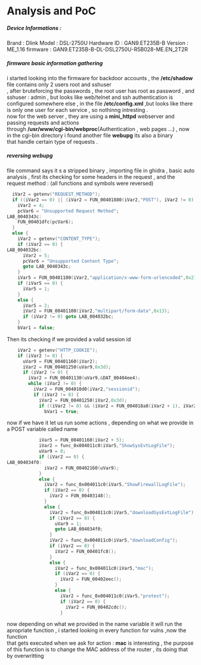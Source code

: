 # Analysis and PoC 

##### Device Informations :
  Brand : Dlink 
  Model : DSL-2750U
  Hardware ID : GAN9.ET235B-B
  Version : ME_1.16
  firmware : GAN9.ET235B-B-DL-DSL2750U-R5B028-ME.EN_2T2R
  
##### firmware basic information gathering 
i started looking into the firmware for backdoor accounts , the <b>/etc/shadow </b> file contains only 2 users root and sshuser<br/> , after bruteforcing the passwords , the root user has root as password , and sshuser : admin , but looks like web/telnet and ssh authentication is<br/>  configured somewhere else , in the file <b>/etc/config.xml </b> ,but looks like there is only one user for each service , so nothinng intresting .<br/> now for the web server , they are using a <b>mini_httpd</b> webserver and passing requests and actions <br/>through <b>/usr/www/cgi-bin/webproc</b>(Authentication , web pages ...) , now in the cgi-bin directory i found another file <b>webupg</b> its also a binary<br/> that handle certain type of requests . 

##### reversing webupg
file command says it s a stripped binary , importing file in ghidra , basic auto analysis , first its checking for some headers in the request , and the request method : (all functions and symbols were reversed) 
```c
  iVar2 = getenv("REQUEST_METHOD");
  if ((iVar2 == 0) || (iVar2 = FUN_00401880(iVar2,"POST"), iVar2 != 0)) {
    iVar2 = 4;
    pcVar6 = "Unsupported Request Method";
LAB_0040343c:
    FUN_00401dfc(pcVar6);
  }
  else {
    iVar2 = getenv("CONTENT_TYPE");
    if (iVar2 == 0) {
LAB_004032bc:
      iVar2 = 5;
      pcVar6 = "Unsupported Content Type";
      goto LAB_0040343c;
    }
    iVar5 = FUN_00401100(iVar2,"application/x-www-form-urlencoded",0x21);
    if (iVar5 == 0) {
      iVar5 = 1;
    }
    else {
      iVar5 = 2;
      iVar2 = FUN_00401100(iVar2,"multipart/form-data",0x13);
      if (iVar2 != 0) goto LAB_004032bc;
    }
    bVar1 = false;
```
Then its checking if we provided a valid session id 
```c
    iVar2 = getenv("HTTP_COOKIE");
    if (iVar2 != 0) {
      uVar9 = FUN_00401160(iVar2);
      iVar2 = FUN_00401250(uVar9,0x3d);
      if (iVar2 != 0) {
        iVar2 = FUN_00401130(uVar9,&DAT_00404ee4);
        while (iVar2 != 0) {
          iVar2 = FUN_004010d0(iVar2,"sessionid");
          if (iVar2 != 0) {
            iVar2 = FUN_00401250(iVar2,0x3d);
            if ((iVar2 != 0) && (iVar2 = FUN_004018a8(iVar2 + 1), iVar2 == 0)) {
              bVar1 = true;
```
now if we have it let us run some actions , depending on what we provide in a POST variable called name  
```c
            iVar5 = FUN_00401160(iVar2 + 5);
            iVar2 = func_0x004011c0(iVar5,"ShowSysEvtLogFile");
            uVar9 = 0;
            if (iVar2 == 0) {
LAB_004034f0:
              iVar2 = FUN_00402160(uVar9);
            }
            else {
              iVar2 = func_0x004011c0(iVar5,"ShowFirewallLogFile");
              if (iVar2 == 0) {
                iVar2 = FUN_00403148();
              }
              else {
                iVar2 = func_0x004011c0(iVar5,"downloadSysEvtLogFile");
                if (iVar2 == 0) {
                  uVar9 = 1;
                  goto LAB_004034f0;
                }
                iVar2 = func_0x004011c0(iVar5,"downloadConfig");
                if (iVar2 == 0) {
                  iVar2 = FUN_00401fc8();
                }
                else {
                  iVar2 = func_0x004011c0(iVar5,"mac");
                  if (iVar2 == 0) {
                    iVar2 = FUN_00402eec();
                  }
                  else {
                    iVar2 = func_0x004011c0(iVar5,"protest");
                    if (iVar2 == 0) {
                      iVar2 = FUN_00402cdc();
                    }
```
now depending on what we provided in the name variable it will run the apropriate function , i started looking in every function for vulns ,now the function <br/>
that gets executed when we ask for action : <b>mac</b> is interesting , the purpose of this function is to change the MAC address of the router , its doing that by overwritting 
